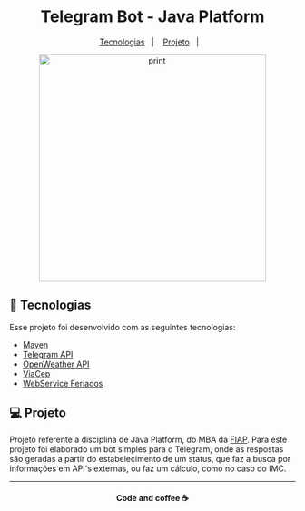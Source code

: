 <h1 align="center">Telegram Bot - Java Platform</h1>

 <p align="center">
   <a href="#-tecnologias">Tecnologias</a>&nbsp;&nbsp;&nbsp;|&nbsp;&nbsp;&nbsp;
   <a href="#-projeto">Projeto</a>&nbsp;&nbsp;&nbsp;|&nbsp;&nbsp;&nbsp;
 </p>

 <p align="center">
    <img alt="print" src="src/assets/print.gif" height="400px">
 </p>

 ## :rocket: Tecnologias

 Esse projeto foi desenvolvido com as seguintes tecnologias:

 - [Maven](https://maven.apache.org)
 - [Telegram API](https://core.telegram.org/bots/api)
 - [OpenWeather API](https://openweathermap.org/api)
 - [ViaCep](https://viacep.com.br)
 - [WebService Feriados](https://developers.blogs.sapo.pt/3744.html)

 ## 💻 Projeto

 Projeto referente a disciplina de Java Platform, do MBA da [FIAP](https://www.fiap.com.br/mba/mba-em-full-stack-developer-microservices-cloud-e-iot/). Para este projeto foi elaborado um bot simples para o Telegram, onde as respostas são geradas a partir do estabelecimento de um status, que faz a busca por informações em API's externas, ou faz um cálculo, como no caso do IMC.


 ---
<h4 align="center">
   Code and coffee ☕
</h4>
